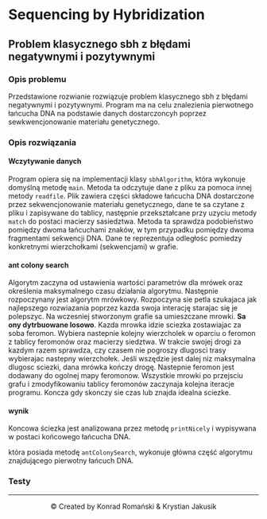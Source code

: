 # Sequencing by Hybridization

## Problem klasycznego sbh z błędami negatywnymi i pozytywnymi
### Opis problemu
Przedstawione rozwianie rozwiązuje problem klasycznego sbh z błędami negatywnymi i pozytywnymi. Program ma na celu znalezienia pierwotnego łańcucha DNA na podstawie danych dostarczoncyh poprzez sewkwencjonowanie materiału genetycznego.

### Opis rozwiązania
#### Wczytywanie danych
Program opiera się na implementacji klasy `sbhAlgorithm`, która wykonuje domyślną metodę `main`. Metoda ta odczytuje dane z pliku za pomoca innej metody `readfile`. Plik zawiera części składowe łańcucha DNA dostarczone przez sekwencjonowanie materiału genetycznego, dane te sa czytane z pliku i zapisywane do tablicy, następnie przekształcane przy uzyciu metody `match` do postaci macierzy sasiedztwa. Metoda ta sprawdza podobieństwo pomiędzy dwoma łańcuchami znaków, w tym przypadku pomiędzy dwoma fragmentami sekwencji DNA. Dane te reprezentuja odległośc pomiedzy konkretnymi wierzchołkami (sekwencjami) w grafie.  
#### ant colony search
Algorytm zaczyna od ustawienia wartości parametrów dla mrówek oraz określenia maksymalnego czasu działania algorytmu. Następnie rozpoczynany jest algorytm mrówkowy. Rozpoczyna sie petla szukajaca jak najlepszego rozwiazania poprzez kazda swoja interację starajac się je polepszyc. Na wczesniej stworzonym grafie sa umieszczane mrowki. **Sa ony dytrbuowane losowo**. Kazda mrowka idzie sciezka zostawiajac za soba feromon. Wybiera nastepnie kolejny wierzcholek w oparciu o feromon z tablicy feromonów oraz macierzy siedztwa. W trakcie swojej drogi za kazdym razem sprawdza, czy czasem nie pogroszy dlugosci trasy wybierajac nastepny wierzchołek. Jeśli wszędzie jest dalej niz maksymalna dlugosc sciezki, dana mrówka kończy drogę. Nastepnie feromon jest dodawany do ogolnej mapy feromonow. Wszystkie mrowki po przejsciu grafu i zmodyfikowaniu tablicy feromonów zaczynaja kolejna iteracje programu. Koncza gdy skonczy sie czas lub znajda idealna sciezke.
#### wynik
Koncowa ściezka jest analizowana przez metodę `printNicely` i wypisywana w postaci końcowego łańcucha DNA.



która posiada metodę `antColonySearch`, wykonuje główna część algorytmu znajdującego pierwotny łańcuch DNA. 

### Testy

---
<p align="center">© Created by Konrad Romański & Krystian Jakusik</p>
